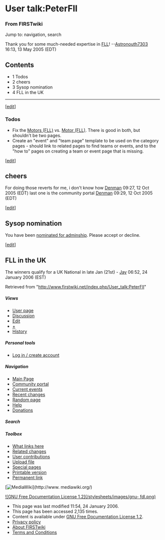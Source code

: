 # User talk:PeterFll

### From FIRSTwiki

Jump to: navigation, search

Thank you for some much-needed expertise in [FLL](/index.php/FLL "FLL" )!
--[Astronouth7303](/index.php/User:Astronouth7303 "User:Astronouth7303" )
16:13, 13 May 2005 (EDT)

## Contents

  * 1 Todos
  * 2 cheers
  * 3 Sysop nomination
  * 4 FLL in the UK  
---  
  
[[edit](/index.php?title=User_talk:PeterFll&action=edit&section=1 "Edit
section: Todos" )]

### Todos

  * Fix the [Motors (FLL)](/index.php/Motors_%28FLL%29 "Motors \(FLL\)" ) vs. [Motor (FLL)](/index.php/Motor_%28FLL%29 "Motor \(FLL\)" ). There is good in both, but shouldn't be two pages. 
  * Create an "event" and "team page" template to be used on the category pages - should link to related pages to find teams or events, and to the "how to" pages on creating a team or event page that is missing. 

[[edit](/index.php?title=User_talk:PeterFll&action=edit&section=2 "Edit
section: cheers" )]

##  cheers

For doing those reverts for me, i don't know how
[Denman](/index.php/User:Denman "User:Denman" ) 09:27, 12 Oct 2005 (EDT) last
one is the community portal [Denman](/index.php/User:Denman "User:Denman" )
09:29, 12 Oct 2005 (EDT)

[[edit](/index.php?title=User_talk:PeterFll&action=edit&section=3 "Edit
section: Sysop nomination" )]

##  Sysop nomination

You have been [nominated for
adminship](/index.php/FIRSTwiki:Nominations_for_adminship#PeterFll
"FIRSTwiki:Nominations for adminship" ). Please accept or decline.

[[edit](/index.php?title=User_talk:PeterFll&action=edit&section=4 "Edit
section: FLL in the UK" )]

## FLL in the UK

The winners qualify for a UK National in late Jan (21st) -
[Jay](/index.php/User:JVGazeley "User:JVGazeley" ) 06:52, 24 January 2006
(EST)

Retrieved from "<http://www.firstwiki.net/index.php/User_talk:PeterFll>"

##### Views

  * [User page](/index.php/User:PeterFll)
  * [Discussion](/index.php/User_talk:PeterFll)
  * [Edit](/index.php?title=User_talk:PeterFll&action=edit)
  * [+](/index.php?title=User_talk:PeterFll&action=edit&section=new)
  * [History](/index.php?title=User_talk:PeterFll&action=history)

##### Personal tools

  * [Log in / create account](/index.php?title=Special:Userlogin&returnto=User_talk:PeterFll)

[](/index.php/Main_Page "Main Page" )

##### Navigation

  * [Main Page](/index.php/Main_Page)
  * [Community portal](/index.php/FIRSTwiki:Community_portal)
  * [Current events](/index.php/Current_events)
  * [Recent changes](/index.php/Special:Recentchanges)
  * [Random page](/index.php/Special:Random)
  * [Help](/index.php/Help:Contents)
  * [Donations](/index.php/FIRSTwiki:Site_support)

##### Search



##### Toolbox

  * [What links here](/index.php/Special:Whatlinkshere/User_talk:PeterFll)
  * [Related changes](/index.php/Special:Recentchangeslinked/User_talk:PeterFll)
  * [User contributions](/index.php/Special:Contributions/PeterFll)
  * [Upload file](/index.php/Special:Upload)
  * [Special pages](/index.php/Special:Specialpages)
  * [Printable version](/index.php?title=User_talk:PeterFll&printable=yes)
  * [Permanent link](/index.php?title=User_talk:PeterFll&oldid=42919)

[![MediaWiki](/skins/common/images/poweredby_mediawiki_88x31.png)](http://www.
mediawiki.org/)

[![GNU Free Documentation License 1.2](/stylesheets/images/gnu-
fdl.png)](http://www.gnu.org/copyleft/fdl.html)

  * This page was last modified 11:54, 24 January 2006.
  * This page has been accessed 2,135 times.
  * Content is available under [GNU Free Documentation License 1.2](http://www.gnu.org/copyleft/fdl.html "http://www.gnu.org/copyleft/fdl.html" ).
  * [Privacy policy](/index.php/FIRSTwiki:Privacy_policy "FIRSTwiki:Privacy policy" )
  * [About FIRSTwiki](/index.php/FIRSTwiki:About "FIRSTwiki:About" )
  * [Terms and Conditions](/index.php/FIRSTwiki:Terms_and_conditions "FIRSTwiki:Terms and conditions" )

